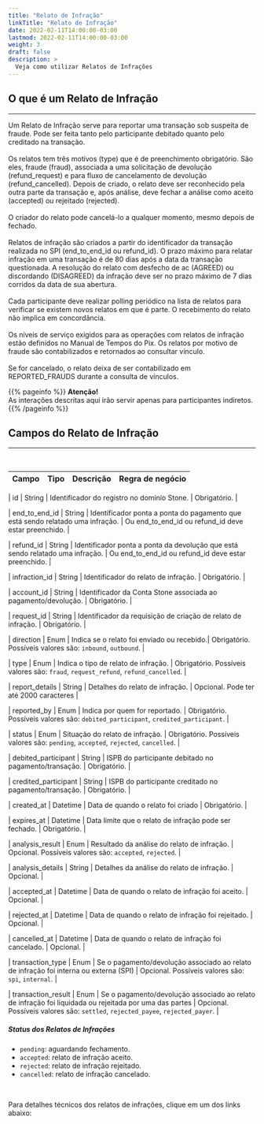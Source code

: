 ```yaml
---
title: "Relato de Infração"
linkTitle: "Relato de Infração"
date: 2022-02-11T14:00:00-03:00
lastmod: 2022-02-11T14:00:00-03:00
weight: 3
draft: false
description: >
  Veja como utilizar Relatos de Infrações
---
```


## O que é um Relato de Infração
---
Um Relato de Infração serve para reportar uma transação sob suspeita de fraude. Pode ser feita tanto pelo participante debitado quanto pelo creditado na transação.
<br><br>
Os relatos tem três motivos (type) que é de preenchimento obrigatório. São eles, fraude (fraud), associada a uma solicitação de devolução (refund_request) e para fluxo de cancelamento de devolução (refund_cancelled). Depois de criado, o relato deve ser reconhecido pela outra parte da transação e, após análise, deve fechar a análise como aceito (accepted) ou rejeitado (rejected).
<br><br>
O criador do relato pode cancelá-lo a qualquer momento, mesmo depois de fechado.
<br><br>
Relatos de infração são criados a partir do identificador da transação realizada no SPI (end_to_end_id ou refund_id). O prazo máximo para relatar infração em uma transação é de 80 dias após a data da transação questionada. A resolução do relato com desfecho de ac (AGREED) ou discordando (DISAGREED) da infração deve ser no prazo máximo de 7 dias corridos da data de sua abertura.
<br><br>
Cada participante deve realizar polling periódico na lista de relatos para verificar se existem novos relatos em que é parte. O recebimento do relato não implica em concordância. 
<br><br>
Os níveis de serviço exigidos para as operações com relatos de infração estão definidos no Manual de Tempos do Pix. Os relatos por motivo de fraude são contabilizados e retornados ao consultar vínculo. 
<br><br>
Se for cancelado, o relato deixa de ser contabilizado em REPORTED_FRAUDS durante a consulta de vínculos.

{{% pageinfo %}}
**Atenção!**<br>As interações descritas aqui irão servir apenas para participantes indiretos. <br>
{{% /pageinfo %}}
<br>


## Campos do Relato de Infração
---

<br>

| Campo                        | Tipo  | Descrição                                                              | Regra de negócio        |
| ---------------------------- | -------------- | -------------------------------------------------------- | ------------------------------ |

| id | String | Identificador do registro no domínio Stone. | Obrigatório. |

| end_to_end_id | String | Identificador ponta a ponta do pagamento que está sendo relatado uma infração. | Ou end_to_end_id ou refund_id deve estar preenchido. |

| refund_id | String | Identificador ponta a ponta da devolução que está sendo relatado uma infração. | Ou end_to_end_id ou refund_id deve estar preenchido. |

| infraction_id | String | Identificador do relato de infração. | Obrigatório. |

| account_id | String | Identificador da Conta Stone associada ao pagamento/devolução. | Obrigatório. |

| request_id | String | Identificador da requisição de criação de relato de infração. | Obrigatório. |

| direction | Enum | Indica se o relato foi enviado ou recebido.| Obrigatório. Possíveis valores são: `inbound`, `outbound`. |

| type | Enum | Indica o tipo de relato de infração. | Obrigatório. Possíveis valores são: `fraud`, `request_refund`, `refund_cancelled`. |

| report_details | String | Detalhes do relato de infração. | Opcional. Pode ter até 2000 caracteres |

| reported_by | Enum | Indica por quem for reportado. | Obrigatório. Possíveis valores são: `debited_participant`, `credited_participant`. |

| status | Enum | Situação do relato de infração. | Obrigatório. Possíveis valores são: `pending`, `accepted`, `rejected`, `cancelled`. |

| debited_participant | String | ISPB do participante debitado no pagamento/transação.  | Obrigatório. |

| credited_participant | String | ISPB do participante creditado no pagamento/transação. | Obrigatório. |

| created_at | Datetime | Data de quando o relato foi criado | Obrigatório. |

| expires_at | Datetime | Data limite que o relato de infração pode ser fechado. | Obrigatório. |

| analysis_result | Enum | Resultado da análise do relato de infração. | Opcional. Possíveis valores são: `accepted`, `rejected`. |

| analysis_details | String | Detalhes da análise do relato de infração. | Opcional. |

| accepted_at | Datetime | Data de quando o relato de infração foi aceito. | Opcional. |

| rejected_at | Datetime | Data de quando o relato de infração foi rejeitado. | Opcional. |

| cancelled_at | Datetime | Data de quando o relato de infração foi cancelado. | Opcional. |

| transaction_type | Enum | Se o pagamento/devolução associado ao relato de infração foi interna ou externa (SPI) | Opcional. Possíveis valores são: `spi`, `internal`. |

| transaction_result | Enum | Se o pagamento/devolução associado ao relato de infração foi liquidada ou rejeitada por uma das partes | Opcional. Possíveis valores são: `settled`, `rejected_payee`, `rejected_payer`. |


##### Status dos Relatos de Infrações

- `pending`: aguardando fechamento.
- `accepted`: relato de infração aceito.
- `rejected`: relato de infração rejeitado.
- `cancelled`: relato de infração cancelado.

<br>  

Para detalhes técnicos dos relatos de infrações, clique em um dos links abaixo: